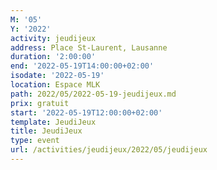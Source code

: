 ```yaml
---
M: '05'
Y: '2022'
activity: jeudijeux
address: Place St-Laurent, Lausanne
duration: '2:00:00'
end: '2022-05-19T14:00:00+02:00'
isodate: '2022-05-19'
location: Espace MLK
path: 2022/05/2022-05-19-jeudijeux.md
prix: gratuit
start: '2022-05-19T12:00:00+02:00'
template: JeudiJeux
title: JeudiJeux
type: event
url: /activities/jeudijeux/2022/05/jeudijeux
---
```

